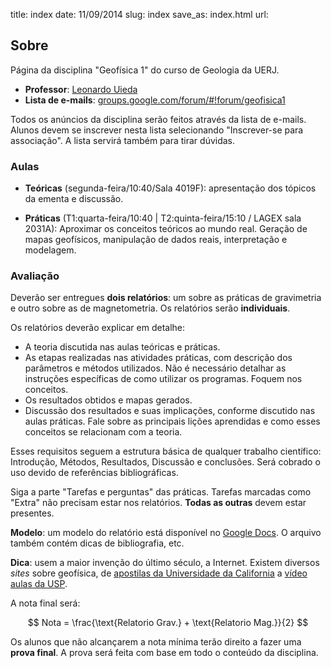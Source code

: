 title: index
date: 11/09/2014
slug: index
save_as: index.html
url:

## Sobre

Página da disciplina "Geofísica 1" do curso de Geologia da UERJ.

* **Professor**: [Leonardo Uieda](http://www.leouieda.com)
* **Lista de e-mails**: [groups.google.com/forum/#!forum/geofisica1](https://groups.google.com/forum/#!forum/geofisica1)

Todos os anúncios da disciplina serão feitos através da lista de e-mails.
Alunos devem se inscrever nesta lista selecionando "Inscrever-se para
associação".
A lista servirá também para tirar dúvidas.

### Aulas

* **Teóricas** (segunda-feira/10:40/Sala 4019F):
  apresentação dos tópicos da ementa e discussão.

* **Práticas** (T1:quarta-feira/10:40 | T2:quinta-feira/15:10 / LAGEX
  sala 2031A):
  Aproximar os conceitos teóricos ao mundo real.
  Geração de mapas geofísicos,
  manipulação de dados reais, interpretação e modelagem.

### Avaliação

Deverão ser entregues **dois relatórios**:
um sobre as práticas de gravimetria e
outro sobre as de magnetometria.
Os relatórios serão **individuais**.

Os relatórios deverão explicar em detalhe:

* A teoria discutida nas aulas teóricas e práticas.
* As etapas realizadas nas atividades práticas, com descrição dos parâmetros
  e métodos utilizados. Não é necessário detalhar as instruções específicas
  de como utilizar os programas. Foquem nos conceitos.
* Os resultados obtidos e mapas gerados.
* Discussão dos resultados e suas implicações, conforme discutido nas aulas
  práticas. Fale sobre as principais lições aprendidas e como esses conceitos
  se relacionam com a teoria.

Esses requisitos seguem a estrutura básica de qualquer trabalho científico:
Introdução, Métodos, Resultados, Discussão e conclusões.
Será cobrado o uso devido de referências bibliográficas.

Siga a parte "Tarefas e perguntas" das práticas.
Tarefas marcadas como "Extra" não precisam estar nos relatórios.
**Todas as outras** devem estar presentes.

**Modelo**: um modelo do relatório está disponível no
[Google Docs](https://docs.google.com/document/d/1h7PrOWcFlL3U8t1Y-emUlTS5_YGfT-YFcw3S3Omm1BA/edit?usp=sharing).
O arquivo também contém dicas de bibliografia, etc.

**Dica**: usem a maior invenção do último século, a Internet. Existem diversos
*sites* sobre geofísica, de [apostilas da Universidade da California](http://appliedgeophysics.lbl.gov/)
a [vídeo aulas da USP](http://www.eaulas.usp.br/portal/course.action?course=209).

A nota final será:

$$
Nota = \frac{\text{Relatorio Grav.} + \text{Relatorio Mag.}}{2}
$$

Os alunos que não alcançarem a nota mínima
terão direito a fazer uma **prova final**.
A prova será feita com base em todo o conteúdo da disciplina.
